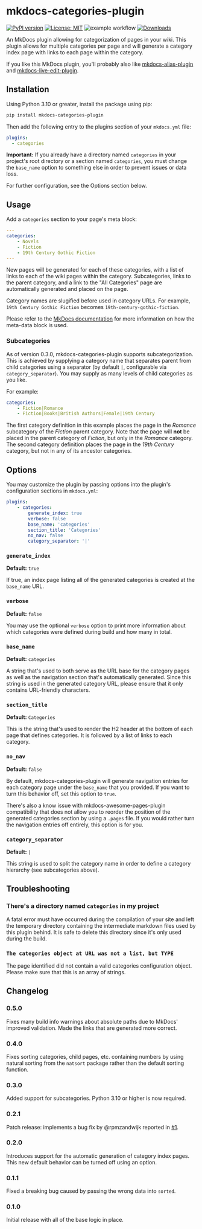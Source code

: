 # mkdocs-categories-plugin

[![PyPI version](https://badge.fury.io/py/mkdocs-categories-plugin.svg)](https://pypi.org/project/mkdocs-categories-plugin/)  [![License: MIT](https://img.shields.io/badge/License-MIT-yellow.svg)](https://opensource.org/licenses/MIT) ![example workflow](https://github.com/eddyluten/mkdocs-categories-plugin/actions/workflows/pylint.yml/badge.svg) [![Downloads](https://pepy.tech/badge/mkdocs-categories-plugin)](https://pepy.tech/project/mkdocs-categories-plugin)

An MkDocs plugin allowing for categorization of pages in your wiki. This plugin allows for multiple categories per page and will generate a category index page with links to each page within the category.

If you like this MkDocs plugin, you'll probably also like [mkdocs-alias-plugin](https://github.com/EddyLuten/mkdocs-alias-plugin) and [mkdocs-live-edit-plugin](https://github.com/EddyLuten/mkdocs-live-edit-plugin).

## Installation

Using Python 3.10 or greater, install the package using pip:

```zsh
pip install mkdocs-categories-plugin
```

Then add the following entry to the plugins section of your `mkdocs.yml` file:

```yml
plugins:
  - categories
```

**Important:** If you already have a directory named `categories` in your project's root directory or a section named `categories`, you must change the `base_name` option to something else in order to prevent issues or data loss.

For further configuration, see the Options section below.

## Usage

Add a `categories` section to your page's meta block:

```yaml
---
categories:
    - Novels
    - Fiction
    - 19th Century Gothic Fiction
---
```

New pages will be generated for each of these categories, with a list of links to each of the wiki pages within the category. Subcategories, links to the parent category, and a link to the "All Categories" page are automatically generated and placed on the page.

Category names are slugified before used in category URLs. For example, `19th Century Gothic Fiction` becomes `19th-century-gothic-fiction`.

Please refer to the [MkDocs documentation](https://www.mkdocs.org/user-guide/writing-your-docs/#yaml-style-meta-data) for more information on how the meta-data block is used.

### Subcategories

As of version 0.3.0, mkdocs-categories-plugin supports subcategorization. This is achieved by supplying a category name that separates parent from child categories using a separator (by default `|`, configurable via `category_separator`). You may supply as many levels of child categories as you like.

For example:

```yaml
categories:
    - Fiction|Romance
    - Fiction|Books|British Authors|Female|19th Century
```

The first category definition in this example places the page in the *Romance* subcategory of the *Fiction* parent category. Note that the page will **not** be placed in the parent category of *Fiction*, but only in the *Romance* category. The second category definition places the page in the *19th Century* category, but not in any of its ancestor categories.

## Options

You may customize the plugin by passing options into the plugin's configuration sections in `mkdocs.yml`:

```yaml
plugins:
    - categories:
        generate_index: true
        verbose: false
        base_name: 'categories'
        section_title: 'Categories'
        no_nav: false
        category_separator: '|'
```

### `generate_index`

**Default:** `true`

If true, an index page listing all of the generated categories is created at the `base_name` URL.

### `verbose`

**Default:** `false`

You may use the optional `verbose` option to print more information about which categories were defined during build and how many in total.

### `base_name`

**Default:** `categories`

A string that's used to both serve as the URL base for the category pages as well as the navigation section that's automatically generated. Since this string is used in the generated category URL, please ensure that it only contains URL-friendly characters.

### `section_title`

**Default:** `Categories`

This is the string that's used to render the H2 header at the bottom of each page that defines categories. It is followed by a list of links to each category.

### `no_nav`

**Default:** `false`

By default, mkdocs-categories-plugin will generate navigation entries for each category page under the `base_name` that you provided. If you want to turn this behavior off, set this option to `true`.

There's also a know issue with mkdocs-awesome-pages-plugin compatibility that does not allow you to reorder the position of the generated categories section by using a `.pages` file. If you would rather turn the navigation entries off entirely, this option is for you.

### `category_separator`

**Default:** `|`

This string is used to split the category name in order to define a category hierarchy (see subcategories above).

## Troubleshooting

### There's a directory named `categories` in my project

A fatal error must have occurred during the compilation of your site and left the temporary directory containing the intermediate markdown files used by this plugin behind. It is safe to delete this directory since it's only used during the build.

### `The categories object at URL was not a list, but TYPE`

The page identified did not contain a valid categories configuration object. Please make sure that this is an array of strings.

## Changelog

### 0.5.0

Fixes many build info warnings about absolute paths due to MkDocs' improved validation. Made the links that are generated more correct.

### 0.4.0

Fixes sorting categories, child pages, etc. containing numbers by using natural sorting from the `natsort` package rather than the default sorting function.

### 0.3.0

Added support for subcategories. Python 3.10 or higher is now required.

### 0.2.1

Patch release: implements a bug fix by @rpmzandwijk reported in [#1](https://github.com/EddyLuten/mkdocs-categories-plugin/issues/1).

### 0.2.0

Introduces support for the automatic generation of category index pages. This new default behavior can be turned off using an option.

### 0.1.1

Fixed a breaking bug caused by passing the wrong data into `sorted`.

### 0.1.0

Initial release with all of the base logic in place.
